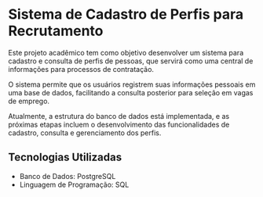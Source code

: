 # Sistema de Cadastro de Perfis para Recrutamento

Este projeto acadêmico tem como objetivo desenvolver um sistema para cadastro e consulta de perfis de pessoas, que servirá como uma central de informações para processos de contratação. 

O sistema permite que os usuários registrem suas informações pessoais em uma base de dados, facilitando a consulta posterior para seleção em vagas de emprego.

Atualmente, a estrutura do banco de dados está implementada, e as próximas etapas incluem o desenvolvimento das funcionalidades de cadastro, consulta e gerenciamento dos perfis.

## Tecnologias Utilizadas

- Banco de Dados: PostgreSQL
- Linguagem de Programação: SQL




